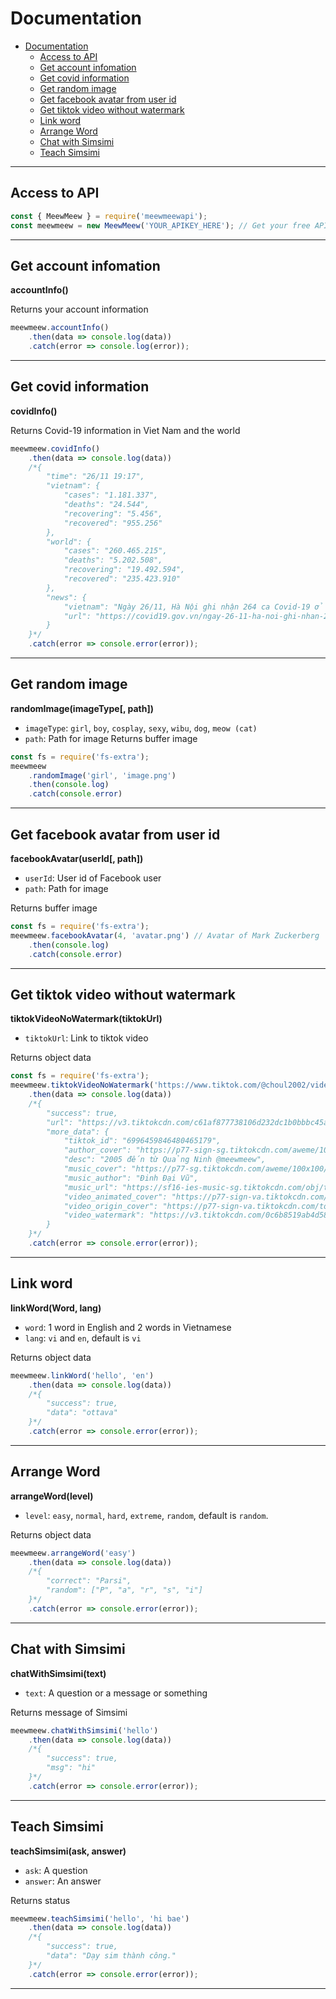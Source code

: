 # Documentation

- [Documentation](#documentation)
  - [Access to API](#access-to-api)
  - [Get account infomation](#get-account-infomation)
  - [Get covid information](#get-covid-information)
  - [Get random image](#get-random-image)
  - [Get facebook avatar from user id](#get-facebook-avatar-from-user-id)
  - [Get tiktok video without watermark](#get-tiktok-video-without-watermark)
  - [Link word](#link-word)
  - [Arrange Word](#arrange-word)
  - [Chat with Simsimi](#chat-with-simsimi)
  - [Teach Simsimi](#teach-simsimi)

---------------------------------------
<a name="access-to-api"></a>

## Access to API

```js
const { MeewMeew } = require('meewmeewapi');
const meewmeew = new MeewMeew('YOUR_APIKEY_HERE'); // Get your free API key at https://meewmeew.info/site
```

---------------------------------------
<a name="get-account-infomation"></a>

## Get account infomation
__accountInfo()__

Returns your account information

```js
meewmeew.accountInfo()
    .then(data => console.log(data))
    .catch(error => console.log(error));
```

---------------------------------------
<a name="get-covid-information"></a>

## Get covid information
__covidInfo()__

Returns Covid-19 information in Viet Nam and the world

```js
meewmeew.covidInfo()
    .then(data => console.log(data))
    /*{
        "time": "26/11 19:17",
        "vietnam": {
            "cases": "1.181.337",
            "deaths": "24.544",
            "recovering": "5.456",
            "recovered": "955.256"
        },
        "world": {
            "cases": "260.465.215",
            "deaths": "5.202.508",
            "recovering": "19.492.594",
            "recovered": "235.423.910"
        },
        "news": {
            "vietnam": "Ngày 26/11, Hà Nội ghi nhận 264 ca Covid-19 ở 29 quận, huyện ",
            "url": "https://covid19.gov.vn/ngay-26-11-ha-noi-ghi-nhan-264-ca-covid-19-o-29-quan-huyen-171211126184854099.htm"
        }
    }*/
    .catch(error => console.error(error));
```

---------------------------------------
<a name="get-random-image"></a>

## Get random image
__randomImage(imageType[, path])__

* `imageType`: `girl`, `boy`, `cosplay`, `sexy`, `wibu`, `dog`, `meow (cat)`
* `path`: Path for image
Returns buffer image

```js
const fs = require('fs-extra');
meewmeew
    .randomImage('girl', 'image.png')
    .then(console.log)
    .catch(console.error)
```

---------------------------------------
<a name="get-facebook-avatar-from-user-id"></a>

## Get facebook avatar from user id
__facebookAvatar(userId[, path])__

* `userId`: User id of Facebook user
* `path`: Path for image

Returns buffer image

```js
const fs = require('fs-extra');
meewmeew.facebookAvatar(4, 'avatar.png') // Avatar of Mark Zuckerberg
    .then(console.log)
    .catch(console.error)
```

---------------------------------------
<a name="get-tiktok-video-without-watermark"></a>

## Get tiktok video without watermark
__tiktokVideoNoWatermark(tiktokUrl)__

* `tiktokUrl`: Link to tiktok video

Returns object data

```js
const fs = require('fs-extra');
meewmeew.tiktokVideoNoWatermark('https://www.tiktok.com/@choul2002/video/6996459846480465179')
    .then(data => console.log(data))
    /*{
        "success": true,
        "url": "https://v3.tiktokcdn.com/c61af877738106d232dc1b0bbbc45a6d/61a1467c/video/tos/useast2a/tos-useast2a-pve-0037-aiso/6104b4723eba450a965b4d4ebfc911fd/?a=1180&br=2278&bt=1139&cd=0%7C0%7C0&ch=0&cr=3&cs=0&cv=1&dr=0&ds=6&er=&ft=xo0P~4yRgpXInz7T&l=202111261441200102450151530E3FFE06&lr=all&mime_type=video_mp4&net=0&pl=0&qs=0&rc=M2U7M2Q6Zjw5NzMzZjgzM0ApOGg5ZzZoNmRmNzlnaDVnaWdeZHNpcjRnamBgLS1kL2Nzcy5hMWFeYDRiM15gNTAvLTU6Yw%3D%3D&vl=&vr=",
        "more_data": {
            "tiktok_id": "6996459846480465179",
            "author_cover": "https://p77-sign-sg.tiktokcdn.com/aweme/1080x1080/tos-alisg-avt-0068/5944e7af59359e1f492bb1c65d92670a.webp?x-expires=1638021600&x-signature=wViWmDfshlvYEWN9Yte9eeoCkLQ%3D",
            "desc": "2005 đến từ Quảng Ninh @meewmeew",
            "music_cover": "https://p77-sg.tiktokcdn.com/aweme/100x100/tos-alisg-v-2774/190c23e9d1354d208070083d6b3cae7e.jpeg",
            "music_author": "Đinh Đại Vũ",
            "music_url": "https://sf16-ies-music-sg.tiktokcdn.com/obj/tos-alisg-ve-2774/9fa58f09280645da88427779cda8a4e0",
            "video_animated_cover": "https://p77-sign-va.tiktokcdn.com/obj/tos-useast2a-p-0037-aiso/4bb585fc842f4a36a2b103c8c17dee9f_1628990255?x-expires=1637956800&x-signature=uvLKoHsSkPshEndyX4dUWsa0%2BAI%3D",
            "video_origin_cover": "https://p77-sign-va.tiktokcdn.com/tos-useast2a-p-0037-aiso/4c35dfdaefbf48afb240402511f51f56_1628990255~tplv-tiktokx-360p.webp?x-expires=1637956800&x-signature=ZsiXjciflvooNwU8FPk1ay0mSms%3D",
            "video_watermark": "https://v3.tiktokcdn.com/0c6b8519ab4d5839efc63ec0d13e6dff/61a1467c/video/tos/useast2a/tos-useast2a-pve-0037-aiso/ec11f9fccf0e4a56b2c43503bcb804f5/?a=1180&br=2046&bt=1023&cd=0%7C0%7C0&ch=0&cr=3&cs=0&cv=1&dr=0&ds=3&er=&ft=xo0P~4yRgpXInz7T&l=202111261441200102450151530E3FFE06&lr=all&mime_type=video_mp4&net=0&pl=0&qs=0&rc=M2U7M2Q6Zjw5NzMzZjgzM0ApNDNkM2dkZGU0NzM1Zmg5O2deZHNpcjRnamBgLS1kL2NzczM0YzNhNi9fM15fLy0vMV86Yw%3D%3D&vl=&vr="
        }
    }*/
    .catch(error => console.error(error));
```

---------------------------------------
<a name="link-word"></a>

## Link word
__linkWord(Word, lang)__

* `word`: 1 word in English and 2 words in Vietnamese
* `lang`: `vi` and `en`, default is `vi`

Returns object data

```js
meewmeew.linkWord('hello', 'en')
    .then(data => console.log(data))
    /*{
        "success": true,
        "data": "ottava"
    }*/
    .catch(error => console.error(error));
```

---------------------------------------
<a name="arrange-word"></a>

## Arrange Word
__arrangeWord(level)__

* `level`: `easy`, `normal`, `hard`, `extreme`, `random`, default is `random`.

Returns object data

```js
meewmeew.arrangeWord('easy')
    .then(data => console.log(data))
    /*{
        "correct": "Parsi",
        "random": ["P", "a", "r", "s", "i"]
    }*/
    .catch(error => console.error(error));
```

---------------------------------------
<a name="chat-with-simsimi"></a>

## Chat with Simsimi
__chatWithSimsimi(text)__

* `text`: A question or a message or something

Returns message of Simsimi

```js
meewmeew.chatWithSimsimi('hello')
    .then(data => console.log(data))
    /*{
        "success": true,
        "msg": "hi"
    }*/
    .catch(error => console.error(error));
```

---------------------------------------
<a name="teach-simsimi"></a>

## Teach Simsimi
__teachSimsimi(ask, answer)__

* `ask`: A question
* `answer`: An answer

Returns status

```js
meewmeew.teachSimsimi('hello', 'hi bae')
    .then(data => console.log(data))
    /*{
        "success": true,
        "data": "Dạy sim thành công."
    }*/
    .catch(error => console.error(error));
```

---------------------------------------